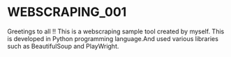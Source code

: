 # WEBSCRAPING_001
Greetings to all !!
This is a webscraping sample tool created by myself.
This is developed in Python programming language.And used various libraries such as BeautifulSoup and PlayWright.
